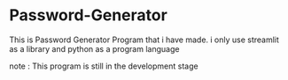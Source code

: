 # Password-Generator
This is Password Generator Program that i have made. i only use streamlit as a library and python as a program language


note : This program is still in the development stage

